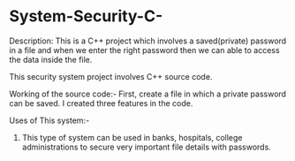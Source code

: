 # System-Security-C-
Description: This is a C++ project which involves a saved(private) password in a file and when we enter the right password then we can able to access the data inside the file.

This security system project involves C++ source code.

Working of the source code:- First, create a file in which a private password can be saved. I created three features in the code.

Uses of This system:-

1) This type of system can be used in banks, hospitals, college administrations to secure very important file details with passwords.
